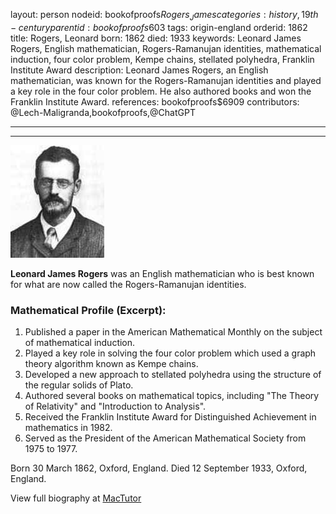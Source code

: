 layout: person
nodeid: bookofproofs$Rogers_James
categories: history,19th-century
parentid: bookofproofs$603
tags: origin-england
orderid: 1862
title: Rogers, Leonard
born: 1862
died: 1933
keywords: Leonard James Rogers, English mathematician, Rogers-Ramanujan identities, mathematical induction, four color problem, Kempe chains, stellated polyhedra, Franklin Institute Award
description: Leonard James Rogers, an English mathematician, was known for the Rogers-Ramanujan identities and played a key role in the four color problem. He also authored books and won the Franklin Institute Award.
references: bookofproofs$6909
contributors: @Lech-Maligranda,bookofproofs,@ChatGPT

---



---

![Rogers_James.jpg](https://github.com/bookofproofs/bookofproofs.github.io/blob/main/_sources/_assets/images/portraits/Rogers_James.jpg?raw=true)

**Leonard James Rogers** was an English mathematician who is best known for what are now called the Rogers-Ramanujan identities.

### Mathematical Profile (Excerpt):
1. Published a paper in the American Mathematical Monthly on the subject of mathematical induction. 
2. Played a key role in solving the four color problem which used a graph theory algorithm known as Kempe chains. 
3. Developed a new approach to stellated polyhedra using the structure of the regular solids of Plato. 
4. Authored several books on mathematical topics, including "The Theory of Relativity" and "Introduction to Analysis". 
5. Received the Franklin Institute Award for Distinguished Achievement in mathematics in 1982. 
6. Served as the President of the American Mathematical Society from 1975 to 1977.

Born 30 March 1862, Oxford, England. Died 12 September 1933, Oxford, England.

View full biography at [MacTutor](https://mathshistory.st-andrews.ac.uk/Biographies/Rogers_James/)
